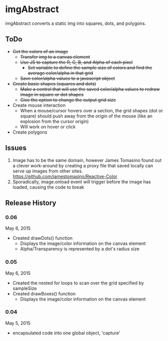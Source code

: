 # imgAbstract
imgAbstract converts a static img into squares, dots, and polygons.

## ToDo
* ~~Get the colors of an image~~
  * ~~Transfer img to a canvas element~~
  * ~~Use JS to capture the R, G, B, and Alpha of each pixel~~
    * ~~Set variable to define the sample size of colors and find the average color/alpha in that grid~~
  * ~~Save color/alpha values to a javascript object~~
* ~~Create basic shapes (squares and dots)~~
  * ~~Make a control that will use the saved color/alpha values to redraw image in square or dot shapes~~
  * ~~Give the option to change the output grid size~~
* Create mouse interaction
  * When a mouse/cursor hovers over a section, the grid shapes (dot or square) should push away from the origin of the mouse (like an explosion from the cursor origin)
  * Will work on hover or click
* Create polygons

## Issues

1. Image has to be the same domain, however James Tomasino found out a clever work-around by creating a proxy file that saved locally can serve up images from other sites. https://github.com/jamestomasino/Reactive-Color
2. Sporadically, image.onload event will trigger before the image has loaded, causing the code to break

## Release History

### 0.06
May 6, 2015
* Created drawDots() function
  * Displays the image/color information on the canvas element
  * Alpha/Transparency is represented by a dot's radius size

### 0.05
May 6, 2015
* Created the nested for loops to scan over the grid specified by sampleSize
* Created drawBoxes() function
	* Displays the image/color information on the canvas element

### 0.04
May 5, 2015
* encapsulated code into one global object, 'capture'
